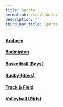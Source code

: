 ```yaml
---
title: Sports
permalink: /cca/sports/
description: ""
third_nav_title: Sports
---
```

<h4><a title="Archery" href="/cca/sports/archery" target=""><u>Archery</u></a></h4>
<h4><a title="Badminton" href="/cca/sports/badminton" target=""><u>Badminton</u></a></h4>
<h4><a title="Basketball" href="/cca/sports/basketball-boys" target=""><u>Basketball (Boys)</u></a></h4>
<h4><a title="Rugby" href="/cca/sports/rugby-boys" target=""><u>Rugby (Boys)</u></a></h4>
<h4><u><a title="Track &amp; Field" href="/cca/sports/track-n-field" target="">Track &amp; Field</a><br /></u></h4>
<h4><a title="Volleyball" href="/cca/sports/volleyball-girls" target=""><u>Volleyball (Girls)</u></a></h4>